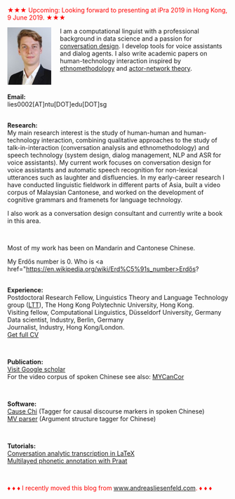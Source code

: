 <font color="red">&#9733;&#9733;&#9733; Upcoming: Looking forward to presenting at iPra 2019 in Hong Kong, 9 June 2019. &#9733;&#9733;&#9733;</font><br />

<p><img src="pic.jpg" alt="Picture" style="float:left;border:2;margin-right: 20px;">

I am a computational linguist with a professional background in data science and a passion for <a href="https://chatbotslife.com/what-is-conversation-design-4cfe7ed200ea">conversation design</a>. I develop tools for voice assistants and dialog agents. I also write academic papers on human-technology interaction inspired by <a href="https://en.wikipedia.org/wiki/Ethnomethodology">ethnomethodology</a> and <a href="https://en.wikipedia.org/wiki/Actor%E2%80%93network_theory">actor-network theory</a>.<br />

<br />
<br />
<b>Email:</b> <br> 
lies0002[AT]ntu[DOT]edu[DOT]sg<br>

<br />

<b>Research:</b> <br>
My main research interest is the study of human-human and human-technology interaction, combining qualitative approaches to the study of talk-in-interaction (conversation analysis and ethnomethodology) and speech technology (system design, dialog management, NLP and ASR for voice assistants). My current work focuses on conversation design for voice assistants and automatic speech recognition for non-lexical utterances such as laughter and disfluencies. In my early-career research I have conducted linguistic fieldwork in different parts of Asia, built a video corpus of Malaysian Cantonese, and worked on the development of cognitive grammars and framenets for language technology. <br />

I also work as a conversation design consultant and currently write a book in this area.<br />

<br />

Most of my work has been on Mandarin and Cantonese Chinese.<br />

My Erdős number is 0. Who is  <a href="https://en.wikipedia.org/wiki/Erd%C5%91s_number>Erdős</a>?<br />
<br />

<b>Experience:</b> <br>
Postdoctoral Research Fellow, Linguistics Theory and Language Technology group (<a href="http://llt.cbs.polyu.edu.hk/">LTT</a>), The Hong Kong Polytechnic University, Hong Kong.<br>
Visiting fellow, Computational Linguistics, Düsseldorf University, Germany<br>
Data scientist, Industry, Berlin, Germany<br>
Journalist, Industry, Hong Kong/London.<br>
<a href="mailto:lies0002[AT]ntu[DOT]edu[DOT]sg">Get full CV</a><br>

<br />

<b>Publication:</b> <br />
<a href="https://scholar.google.com/citations?user=pMjOZNsAAAAJ">Visit Google scholar</a><br />
For the video corpus of spoken Chinese see also: <a href="https://liesenf.github.io/mycancor">MYCanCor</a><br />

<br />

<b>Software:</b><br>
<a href="https://liesenf.github.io/toolstutorials">Cause Chi</a> (Tagger for causal discourse markers in spoken Chinese)<br>
<a href="https://liesenf.github.io/toolstutorials">MV parser</a> (Argument structure tagger for Chinese) <br>

<br />

<b>Tutorials:</b><br>
<a href="https://liesenf.github.io/toolstutorials">Conversation analytic transcription in LaTeX</a><br>
<a href="https://liesenf.github.io/toolstutorials">Multilayed phonetic annotation with Praat</a><br>

<br />

<font color="red">&#9830; &#9830; &#9830; I recently moved this blog from www.andreasliesenfeld.com. &#9830; &#9830; &#9830;</font><br />

<br />
